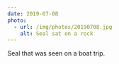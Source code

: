 ```yaml
---
date: 2019-07-08
photo:
  - url: /img/photos/20190708.jpg
    alt: Seal sat on a rock
---
```


Seal that was seen on a boat trip.

